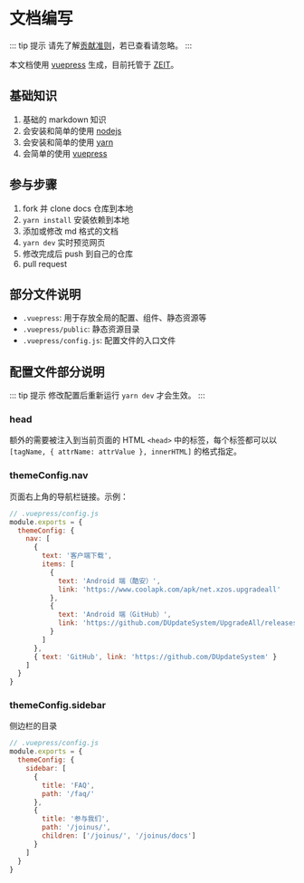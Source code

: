 # 文档编写

::: tip 提示
请先了解[贡献准则](./contributing.html)，若已查看请忽略。
:::

本文档使用 [vuepress](https://vuepress.vuejs.org/zh/) 生成，目前托管于 [ZEIT](https://zeit.co/)。

## 基础知识

1. 基础的 markdown 知识
2. 会安装和简单的使用 [nodejs](https://nodejs.org/zh-cn/)
3. 会安装和简单的使用 [yarn](https://yarnpkg.com/)
4. 会简单的使用 [vuepress](https://vuepress.vuejs.org/zh/)

## 参与步骤

1. fork 并 clone docs 仓库到本地
2. `yarn install` 安装依赖到本地
3. 添加或修改 md 格式的文档
4. `yarn dev` 实时预览网页
5. 修改完成后 push 到自己的仓库
6. pull request

## 部分文件说明

- `.vuepress`: 用于存放全局的配置、组件、静态资源等
- `.vuepress/public`: 静态资源目录
- `.vuepress/config.js`: 配置文件的入口文件

## 配置文件部分说明

::: tip 提示
修改配置后重新运行 `yarn dev` 才会生效。
:::

### head

额外的需要被注入到当前页面的 HTML `<head>` 中的标签，每个标签都可以以 `[tagName, { attrName: attrValue }, innerHTML]` 的格式指定。

### themeConfig.nav

页面右上角的导航栏链接。示例：

```js config.js
// .vuepress/config.js
module.exports = {
  themeConfig: {
    nav: [
      {
        text: '客户端下载',
        items: [
          {
            text: 'Android 端（酷安）',
            link: 'https://www.coolapk.com/apk/net.xzos.upgradeall'
          },
          {
            text: 'Android 端（GitHub）',
            link: 'https://github.com/DUpdateSystem/UpgradeAll/releases'
          }
        ]
      },
      { text: 'GitHub', link: 'https://github.com/DUpdateSystem' }
    ]
  }
}
```

### themeConfig.sidebar

侧边栏的目录

```js
// .vuepress/config.js
module.exports = {
  themeConfig: {
    sidebar: [
      {
        title: 'FAQ',
        path: '/faq/'
      },
      {
        title: '参与我们',
        path: '/joinus/',
        children: ['/joinus/', '/joinus/docs']
      }
    ]
  }
}
```
